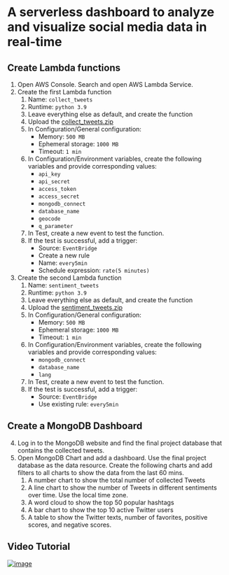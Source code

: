 
# A serverless dashboard to analyze and visualize social media data in real-time

## Create Lambda functions

1.	Open AWS Console. Search and open AWS Lambda Service. 
2.	Create the first Lambda function
    1.	Name: `collect_tweets`
    2.	Runtime: `python 3.9`
    3.	Leave everything else as default, and create the function
    4.	Upload the [collect_tweets.zip](https://github.com/xbwei/Data-Mining-on-Social-Media/blob/master/real-time-sentiment/collect_tweets.zip)
    5.	In Configuration/General configuration:
        - Memory: `500 MB`
        - Ephemeral storage: `1000 MB`
        - Timeout: `1 min`
    6.	In Configuration/Environment variables, create the following variables and provide corresponding values:
        - `api_key`
        - `api_secret`
        - `access_token`
        - `access_secret`
        - `mongodb_connect`
        - `database_name`
        - `geocode`
        - `q_parameter`
    7.	In Test, create a new event to test the function. 
    8.	If the test is successful, add a trigger:
        - Source: `EventBridge`
        - Create a new rule
        - Name: `every5min`
        - Schedule expression: `rate(5 minutes)`
3.	Create the second Lambda function
    1.	Name: `sentiment_tweets`
    2.	Runtime: `python 3.9`
    3.	Leave everything else as default, and create the function
    4.	Upload the [sentiment_tweets.zip](https://github.com/xbwei/Data-Mining-on-Social-Media/blob/master/real-time-sentiment/sentiment_tweets.zip)
    5.	In Configuration/General configuration:
        - Memory: `500 MB`
        - Ephemeral storage: `1000 MB`
        - Timeout: `1 min`
    6.	In Configuration/Environment variables, create the following variables and provide corresponding values:
        - `mongodb_connect`
        - `database_name`
        - `lang`
    7.	In Test, create a new event to test the function. 
    8.	If the test is successful, add a trigger:
        - Source: `EventBridge`
        - Use existing rule: `every5min`

## Create a MongoDB Dashboard

4.	Log in to the MongoDB website and find the final project database that contains the collected tweets. 
5.	Open MongoDB Chart and add a dashboard. Use the final project database as the data resource. Create the following charts and add filters to all charts to show the data from the last 60 mins. 
    1.	A number chart to show the total number of collected Tweets
    2.	A line chart to show the number of Tweets in different sentiments over time. Use the local time zone. 
    3.	A word cloud to show the top 50 popular hashtags
    4.	A bar chart to show the top 10 active Twitter users
    5.	A table to show the Twitter texts, number of favorites, positive scores, and negative scores. 

## Video Tutorial

[![image](https://github.com/xbwei/Data-Mining-on-Social-Media/blob/master/real-time-sentiment/Screenshot%202022-12-01%20152214.png)](https://youtu.be/vg-v29OILxM)
